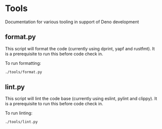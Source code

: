 # Tools

Documentation for various tooling in support of Deno development

## format.py

This script will format the code (currently using dprint, yapf and rustfmt). It
is a prerequisite to run this before code check in.

To run formatting:

```sh
./tools/format.py
```

## lint.py

This script will lint the code base (currently using eslint, pylint and clippy).
It is a prerequisite to run this before code check in.

To run linting:

```sh
./tools/lint.py
```
